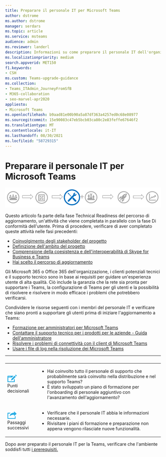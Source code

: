 ```yaml
---
title: Preparare il personale IT per Microsoft Teams
author: dstrome
ms.author: dstrome
manager: serdars
ms.topic: article
ms.service: msteams
audience: admin
ms.reviewer: landerl
description: Informazioni su come preparare il personale IT dell'organizzazione per la distribuzione e il supporto Microsoft Teams.
ms.localizationpriority: medium
search.appverid: MET150
f1.keywords:
- CSH
ms.custom: Teams-upgrade-guidance
ms.collection:
- Teams_ITAdmin_JourneyFromSfB
- M365-collaboration
- seo-marvel-apr2020
appliesto:
- Microsoft Teams
ms.openlocfilehash: b9aad81e00b90a5a87df363a4257ed0c68e08977
ms.sourcegitcommit: 15e90083c47eb5bcb03ca80c2e83feffe67646f2
ms.translationtype: MT
ms.contentlocale: it-IT
ms.lasthandoff: 08/30/2021
ms.locfileid: "58729315"
---
```

# <a name="prepare-your-it-staff-for-microsoft-teams"></a>Preparare il personale IT per Microsoft Teams

![Diagramma del percorso di aggiornamento, enfatizzando la fase di preparazione tecnica.](media/upgrade-banner-tech-readiness.png "Fasi del percorso di aggiornamento, con particolare attenzione alla fase di preparazione tecnica")

Questo articolo fa parte della fase Technical Readiness del percorso di aggiornamento, un'attività che viene completata in parallelo con la fase Di conformità dell'utente. Prima di procedere, verificare di aver completato queste attività nelle fasi precedenti:

- [Coinvolgimento degli stakeholder del progetto](upgrade-enlist-stakeholders.md)
- [Definizione dell'ambito del progetto](./upgrade-define-project-scope.md)
- [Comprensione della coesistenza e dell'interoperabilità di Skype for Business e Teams](./teams-and-skypeforbusiness-coexistence-and-interoperability.md)
- [Hai scelto il percorso di aggiornamento](upgrade-and-coexistence-of-skypeforbusiness-and-teams.md)

Gli Microsoft 365 o Office 365 dell'organizzazione, i clienti potenziali tecnici e il supporto tecnico sono in base ai requisiti per guidare un'esperienza utente di alta qualità. Ciò include la garanzia che la rete sia pronta per supportare i Teams, la configurazione di Teams per gli utenti e la possibilità di risolvere e risolvere in modo efficace i problemi che potrebbero verificarsi.

Condividere le risorse seguenti con i membri del personale IT e verificare che siano pronti a supportare gli utenti prima di iniziare l'aggiornamento a Teams:

- [Formazione per amministratori per Microsoft Teams](itadmin-readiness.md)
- [Contattare il supporto tecnico per i prodotti per le aziende - Guida dell'amministratore](/microsoft-365/admin/contact-support-for-business-products)
- [Risolvere i problemi di connettività con il client di Microsoft Teams](connectivity-issues.md)
- [Usare i file di log nella risoluzione dei Microsoft Teams](log-files.md)



|&nbsp; |&nbsp; |
|---|---|
| ![Icona che rappresenta i punti decisionali.](media/audio_conferencing_image7.png) <br/>Punti decisionali|<ul><li>Hai coinvolto tutto il personale di supporto che probabilmente sarà coinvolto nella distribuzione e nel supporto Teams?</li><li>È stato sviluppato un piano di formazione per l'onboarding di personale aggiuntivo con l'avanzamento dell'aggiornamento?</li></ul> |
| ![Icona che illustra i passaggi successivi.](media/audio_conferencing_image9.png)<br/>Passaggi successivi|<ul><li>Verificare che il personale IT abbia le informazioni necessarie.</li><li>Rivisitare i piani di formazione e preparazione non appena vengono rilasciate nuove funzionalità.</li></ul>|

Dopo aver preparato il personale IT per la Teams, verificare che l'ambiente soddisfi tutti [i prerequisiti.](upgrade-plan-journey-prerequisites.md)